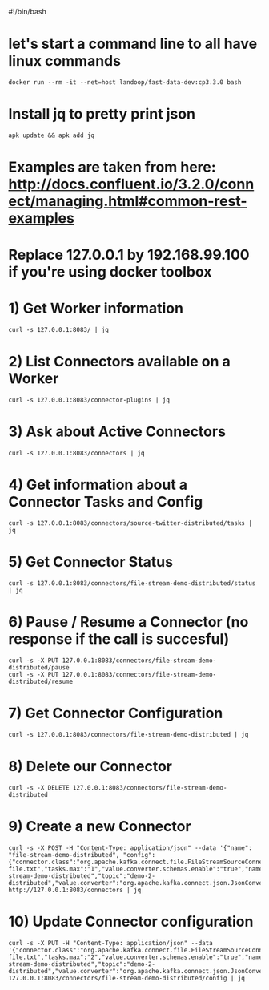 #!/bin/bash

# let's start a command line to all have linux commands

```
docker run --rm -it --net=host landoop/fast-data-dev:cp3.3.0 bash
```

# Install jq to pretty print json
```
apk update && apk add jq
```
# Examples are taken from here: http://docs.confluent.io/3.2.0/connect/managing.html#common-rest-examples
# Replace 127.0.0.1 by 192.168.99.100 if you're using docker toolbox
# 1) Get Worker information
```
curl -s 127.0.0.1:8083/ | jq
```
# 2) List Connectors available on a Worker
```
curl -s 127.0.0.1:8083/connector-plugins | jq
```
# 3) Ask about Active Connectors
```
curl -s 127.0.0.1:8083/connectors | jq
```
# 4) Get information about a Connector Tasks and Config
```
curl -s 127.0.0.1:8083/connectors/source-twitter-distributed/tasks | jq
```
# 5) Get Connector Status
```
curl -s 127.0.0.1:8083/connectors/file-stream-demo-distributed/status | jq
```
# 6) Pause / Resume a Connector (no response if the call is succesful)
```
curl -s -X PUT 127.0.0.1:8083/connectors/file-stream-demo-distributed/pause
curl -s -X PUT 127.0.0.1:8083/connectors/file-stream-demo-distributed/resume
```
# 7) Get Connector Configuration
```
curl -s 127.0.0.1:8083/connectors/file-stream-demo-distributed | jq
```
# 8) Delete our Connector
```
curl -s -X DELETE 127.0.0.1:8083/connectors/file-stream-demo-distributed
```
# 9) Create a new Connector
```
curl -s -X POST -H "Content-Type: application/json" --data '{"name": "file-stream-demo-distributed", "config":{"connector.class":"org.apache.kafka.connect.file.FileStreamSourceConnector","key.converter.schemas.enable":"true","file":"demo-file.txt","tasks.max":"1","value.converter.schemas.enable":"true","name":"file-stream-demo-distributed","topic":"demo-2-distributed","value.converter":"org.apache.kafka.connect.json.JsonConverter","key.converter":"org.apache.kafka.connect.json.JsonConverter"}}' http://127.0.0.1:8083/connectors | jq
```
# 10) Update Connector configuration
```
curl -s -X PUT -H "Content-Type: application/json" --data '{"connector.class":"org.apache.kafka.connect.file.FileStreamSourceConnector","key.converter.schemas.enable":"true","file":"demo-file.txt","tasks.max":"2","value.converter.schemas.enable":"true","name":"file-stream-demo-distributed","topic":"demo-2-distributed","value.converter":"org.apache.kafka.connect.json.JsonConverter","key.converter":"org.apache.kafka.connect.json.JsonConverter"}' 127.0.0.1:8083/connectors/file-stream-demo-distributed/config | jq
```
